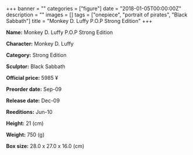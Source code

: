 +++
banner = ""
categories = ["figure"]
date = "2018-01-05T00:00:00Z"
description = ""
images = []
tags = ["onepiece", "portrait of pirates", "Black Sabbath"]
title = "Monkey D. Luffy P.O.P Strong Edition"
+++

**Name:** Monkey D. Luffy P.O.P Strong Edition

**Character:** Monkey D. Luffy

**Category:** Strong Edition 

**Sculptor:** Black Sabbath

**Official price:** 5985 ¥

**Preorder date:** Sep-09

**Release date:** Dec-09

**Reeditions:** Jun-10

**Height:** 21 (cm)

**Weight:** 750 (g)

**Box size:** 28.0 x 27.0 x 16.0 (cm)




